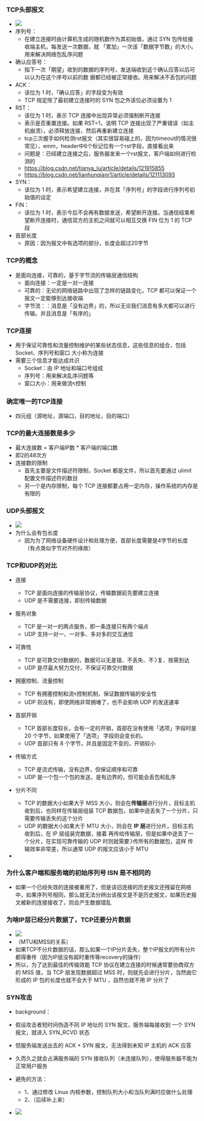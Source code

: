 ### TCP头部报文

- ![](image/TCP头部报文.png)
- 序列号：
  - 在建⽴连接时由计算机⽣成的随机数作为其初始值，通过 SYN 包传给接收端主机，每发送⼀次数据，就 「累加」⼀次该「数据字节数」的⼤⼩。⽤来解决⽹络包乱序问题
- 确认应答号：
  - 指下⼀次「期望」收到的数据的序列号，发送端收到这个确认应答以后可以认为在这个序号以前的数 据都已经被正常接收。⽤来解决不丢包的问题
- ACK：
  - 该位为 1 时，「确认应答」的字段变为有效
  - TCP 规定除了最初建⽴连接时的 SYN 包之外该位必须设置为 1
- RST：
  - 该位为 1 时，表示 TCP 连接中出现异常必须强制断开连接
  - 表示是否重置连接。如果 RST=1，说明 TCP 连接出现了严重错误（如主机崩溃），必须释放连接，然后再重新建立连接
  - tcp三次握手如何检测rst报文（其实很容易碰上的，因为timeout的情况很常见），emm，header中6个标记位有一个rst字段，直接看出来
  - 问题是：已经建立连接之后，服务器发来一个rst报文，客户端如何进行检测的
  - https://blog.csdn.net/tianya_lu/article/details/121915855
  - https://blog.csdn.net/lianhunqianr1/article/details/121113093
- SYN：
  - 该位为 1 时，表示希望建⽴连接，并在其「序列号」的字段进⾏序列号初始值的设定
- FIN：
  - 该位为 1 时，表示今后不会再有数据发送，希望断开连接。当通信结束希望断开连接时，通信双⽅的主机之间就可以相互交换 FIN 位为 1 的 TCP 段
- 首部长度
  - 原因：因为报文中有选项的部分，长度会超过20字节





### TCP的概念

- 是面向连接，可靠的，基于字节流的传输层通信结构
  - 面向连接：一定是一对一连接
  - 可靠的：⽆论的⽹络链路中出现了怎样的链路变化，TCP 都可以保证⼀个报⽂⼀定能够到达接收端
  - 字节流：：消息是「没有边界」的，所以⽆论我们消息有多⼤都可以进⾏传输。并且消息是「有序的」



### TCP连接

- ⽤于保证可靠性和流量控制维护的某些状态信息，这些信息的组合，包括Socket、序列号和窗⼝ ⼤⼩称为连接
- 需要三个信息才能达成共识
  - Socket：由 IP 地址和端⼝号组成 
  - 序列号：⽤来解决乱序问题等 
  - 窗⼝⼤⼩：⽤来做流ᰁ控制



### 确定唯一的TCP连接

- 四元组（源地址，源端口，目的地址，目的端口）



### TCP的最大连接数是多少

- 最大连接数 = 客户端IP数 * 客户端的端口数
- 即2的48次方
- 连接数的限制
  - ⾸先主要是⽂件描述符限制，Socket 都是⽂件，所以⾸先要通过 ulimit 配置⽂件描述符的数⽬
  - 另⼀个是内存限制，每个 TCP 连接都要占⽤⼀定内存，操作系统的内存是有限的



### UDP头部报文

- ![](image/UDP头部报文.png)
- 为什么会有包长度
  - 因为为了网络设备硬件设计和处理方便，首部长度需要是4字节的长度（有点类似字节对齐的缘故）



### TCP和UDP的对比

- 连接
  - TCP 是⾯向连接的传输层协议，传输数据前先要建⽴连接
  - UDP 是不需要连接，即刻传输数据
- 服务对象
  - TCP 是⼀对⼀的两点服务，即⼀条连接只有两个端点
  - UDP ⽀持⼀对⼀、⼀对多、多对多的交互通信
- 可靠性
  - TCP 是可靠交付数据的，数据可以⽆差错、不丢失、不᯿复、按需到达
  - UDP 是尽最⼤努⼒交付，不保证可靠交付数据
- 拥塞控制、流量控制
  - TCP 有拥塞控制和流ᰁ控制机制，保证数据传输的安全性
  - UDP 则没有，即使⽹络⾮常拥堵了，也不会影响 UDP 的发送速率
- ⾸部开销
  - TCP ⾸部⻓度较⻓，会有⼀定的开销，⾸部在没有使⽤「选项」字段时是 20 个字节，如果使⽤了「选项」 字段则会变⻓的。 
  - UDP ⾸部只有 8 个字节，并且是固定不变的，开销较⼩
- 传输⽅式
  - TCP 是流式传输，没有边界，但保证顺序和可靠
  - UDP 是⼀个包⼀个包的发送，是有边界的，但可能会丢包和乱序
- 分⽚不同 
  - TCP 的数据⼤⼩如果⼤于 MSS ⼤⼩，则会在**传输层**进⾏分⽚，⽬标主机收到后，也同样在传输层组装 TCP 数据包，如果中途丢失了⼀个分⽚，只需要传输丢失的这个分⽚
  - UDP 的数据⼤⼩如果⼤于 MTU ⼤⼩，则会在 **IP 层**进⾏分⽚，⽬标主机收到后，在 IP 层组装完数据，接着 再传给传输层，但是如果中途丢了⼀个分⽚，在实现可靠传输的 UDP 时则就需要᯿传所有的数据包，这样 传输效率⾮常差，所以通常 UDP 的报⽂应该⼩于 MTU



- 



### 为什么客户端和服务端的初始序列号 ISN 是不相同的

- 如果⼀个已经失效的连接被重⽤了，但是该旧连接的历史报⽂还残留在⽹络中，如果序列号相同，那么就⽆法分辨出该报⽂是不是历史报⽂，如果历史报⽂被新的连接接收了，则会产⽣数据错乱



### 为啥IP层已经分片数据了，TCP还要分片数据

- ![](image/MTU和MSS.png)
- （MTU和MSS的关系）
- 如果TCP不分片数据的话，那么如果一个IP分片丢失，整个IP报文的所有分片都得重传（因为IP层没有超时重传等recovery的操作）
- 所以，为了达到最佳的传输效能 TCP 协议在建⽴连接的时候通常要协商双⽅的 MSS 值，当 TCP 层发现数据超过 MSS 时，则就先会进⾏分⽚，当然由它形成的 IP 包的⻓度也就不会⼤于 MTU ，⾃然也就不⽤ IP 分片了



### SYN攻击

- background：

- 假设攻击者短时间伪造不同 IP 地址的 SYN 报⽂，服务端每接收到 ⼀个 SYN 报⽂，就进⼊ SYN_RCVD 状态
- 但服务端发送出去的 ACK + SYN 报⽂，⽆法得到未知 IP 主机的 ACK 应答
- 久⽽久之就会占满服务端的 SYN 接收队列（未连接队列），使得服务器不能为正常⽤户服务
- 避免的方法：
  - 1、通过修改 Linux 内核参数，控制队列⼤⼩和当队列满时应做什么处理
  - 2、（后续补上来）
- ![](image/SYN正常流程.png)

